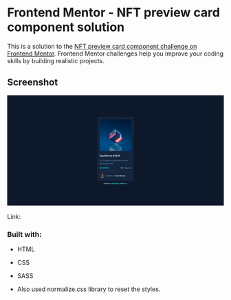 # Frontend Mentor - NFT preview card component solution

This is a solution to the [NFT preview card component challenge on Frontend Mentor](https://www.frontendmentor.io/challenges/nft-preview-card-component-SbdUL_w0U). Frontend Mentor challenges help you improve your coding skills by building realistic projects. 

## Screenshot

![](/Frontend-Mentor-NFT-preview-card-component.png)

Link:

### Built with:

- HTML
- CSS
- SASS

- Also used normalize.css library to reset the styles.
